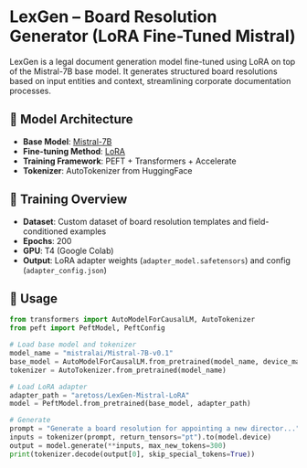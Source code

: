 # LexGen – Board Resolution Generator (LoRA Fine-Tuned Mistral)

LexGen is a legal document generation model fine-tuned using LoRA on top of the Mistral-7B base model. It generates structured board resolutions based on input entities and context, streamlining corporate documentation processes.

## 🔧 Model Architecture

- **Base Model**: [Mistral-7B](https://huggingface.co/mistralai/Mistral-7B-v0.1)
- **Fine-tuning Method**: [LoRA](https://github.com/huggingface/peft)
- **Training Framework**: PEFT + Transformers + Accelerate
- **Tokenizer**: AutoTokenizer from HuggingFace

## 🧠 Training Overview

- **Dataset**: Custom dataset of board resolution templates and field-conditioned examples
- **Epochs**: 200
- **GPU**: T4 (Google Colab)
- **Output**: LoRA adapter weights (`adapter_model.safetensors`) and config (`adapter_config.json`)

## 🚀 Usage

```python
from transformers import AutoModelForCausalLM, AutoTokenizer
from peft import PeftModel, PeftConfig

# Load base model and tokenizer
model_name = "mistralai/Mistral-7B-v0.1"
base_model = AutoModelForCausalLM.from_pretrained(model_name, device_map="auto")
tokenizer = AutoTokenizer.from_pretrained(model_name)

# Load LoRA adapter
adapter_path = "aretoss/LexGen-Mistral-LoRA"
model = PeftModel.from_pretrained(base_model, adapter_path)

# Generate
prompt = "Generate a board resolution for appointing a new director..."
inputs = tokenizer(prompt, return_tensors="pt").to(model.device)
output = model.generate(**inputs, max_new_tokens=300)
print(tokenizer.decode(output[0], skip_special_tokens=True))
